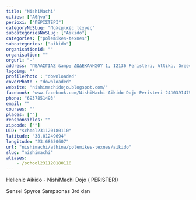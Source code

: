 ```yaml
---
title: "NishiMachi"
cities: ["Αθήνα"]
perioxi: ["ΠΕΡΙΣΤΕΡΙ"]
categoryNoSLug: "Πολεμικές τέχνες"
subcategoriesNoSLug: ["Aikido"]
categories: ["polemikes-texnes"]
subcategories: ["aikido"]
organisationid: ""
organisation: ""
orgurl: "-"
address: "ΠΕΛΑΣΓΙΑΣ &amp; ΔΩΔΕΚΑΝΗΣΟΥ 1, 12136 Peristéri, Attiki, Greece"
logoimg: ""
profilePhoto : "downloaded"
coverPhoto : "downloaded"
website: "nishimachidojo.blogspot.com/"
facebook: "www.facebook.com/NishiMachi-Aikido-Dojo-Peristeri-241039147516/"
phone: "6937851493"
email: ""
courses: ""
places: [""]
rensponsibles: ""
zipcode: [""]
UID: "school231120180110"
latitude: "38.01249694"
longitude: "23.68630607"
url: "nishimachi/athina/polemikes-texnes/aikido"
slug: "nishimachi"
aliases:
    - /school231120180110
---
```



Hellenic Aikido - NishiMachi Dojo ( PERISTERI)

Sensei Spyros Sampsonas 3rd dan
